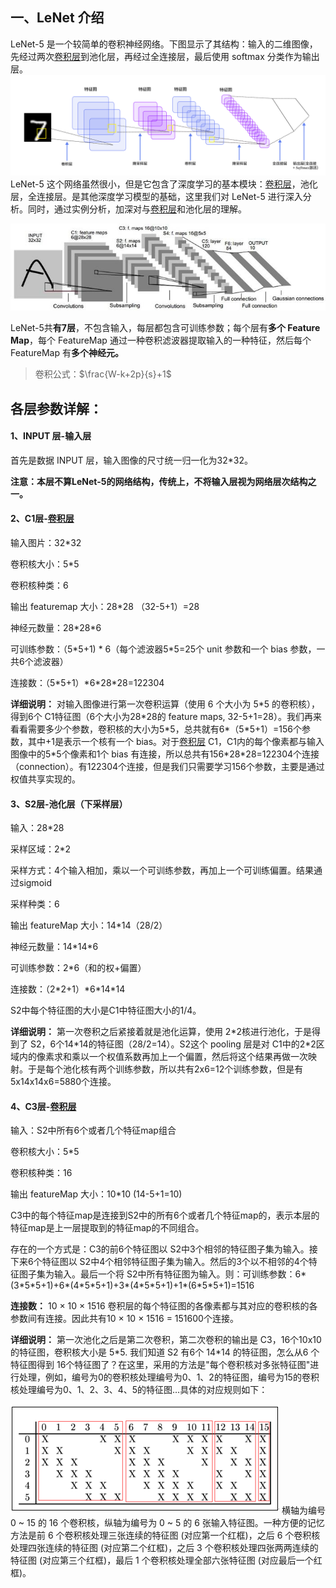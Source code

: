 
## 一、LeNet 介绍
 LeNet-5 是一个较简单的卷积神经网络。下图显示了其结构：输入的二维图像，先经过两次[卷积层](../神经网络元素/卷积层.md)到池化层，再经过全连接层，最后使用 softmax 分类作为输出层。
![](LeNet/LeNet结构.png)
LeNet-5 这个网络虽然很小，但是它包含了深度学习的基本模块：[卷积层](../神经网络元素/卷积层.md)，池化层，全连接层。是其他深度学习模型的基础，这里我们对 LeNet-5 进行深入分析。同时，通过实例分析，加深对与[卷积层](../神经网络元素/卷积层.md)和池化层的理解。

![](LeNet/LeNet结构2.jpg)

LeNet-5共**有7层**，不包含输入，每层都包含可训练参数；每个层有**多个 Feature Map**，每个 FeatureMap 通过一种卷积滤波器提取输入的一种特征，然后每个 FeatureMap 有**多个神经元。**

>卷积公式：$\frac{W-k+2p}{s}+1$
## 各层参数详解：

#### 1、INPUT 层-输入层

首先是数据 INPUT 层，输入图像的尺寸统一归一化为32\*32。

**注意：本层不算LeNet-5的网络结构，传统上，不将输入层视为网络层次结构之一。**

#### 2、C1层-[卷积层](../神经网络元素/卷积层.md)

输入图片：32\*32

卷积核大小：5\*5

卷积核种类：6

输出 featuremap 大小：28\*28 （32-5+1）=28

神经元数量：28\*28\*6

可训练参数：（5\*5+1) \* 6（每个滤波器5\*5=25个 unit 参数和一个 bias 参数，一共6个滤波器）

连接数：（5\*5+1）\*6\*28\*28=122304

**详细说明：** 对输入图像进行第一次卷积运算（使用 6 个大小为 5\*5 的卷积核），得到6个 C1特征图（6个大小为28\*28的 feature maps, 32-5+1=28）。我们再来看看需要多少个参数，卷积核的大小为5\*5，总共就有6\*（5\*5+1）=156个参数，其中+1是表示一个核有一个 bias。对于[卷积层](../神经网络元素/卷积层.md) C1，C1内的每个像素都与输入图像中的5\*5个像素和1个 bias 有连接，所以总共有156\*28\*28=122304个连接（connection）。有122304个连接，但是我们只需要学习156个参数，主要是通过权值共享实现的。

#### 3、S2层-池化层（下采样层）

输入：28\*28

采样区域：2\*2

采样方式：4个输入相加，乘以一个可训练参数，再加上一个可训练偏置。结果通过sigmoid

采样种类：6

输出 featureMap 大小：14\*14（28/2）

神经元数量：14\*14\*6

可训练参数：2\*6（和的权+偏置）

连接数：（2\*2+1）\*6\*14\*14

S2中每个特征图的大小是C1中特征图大小的1/4。

**详细说明：** 第一次卷积之后紧接着就是池化运算，使用 2\*2核进行池化，于是得到了 S2，6个14\*14的特征图（28/2=14）。S2这个 pooling 层是对 C1中的2\*2区域内的像素求和乘以一个权值系数再加上一个偏置，然后将这个结果再做一次映射。于是每个池化核有两个训练参数，所以共有2x6=12个训练参数，但是有5x14x14x6=5880个连接。

#### 4、C3层-[卷积层](../神经网络元素/卷积层.md)

输入：S2中所有6个或者几个特征map组合

卷积核大小：5\*5

卷积核种类：16

输出 featureMap 大小：10\*10 (14-5+1=10)

C3中的每个特征map是连接到S2中的所有6个或者几个特征map的，表示本层的特征map是上一层提取到的特征map的不同组合。

存在的一个方式是：C3的前6个特征图以 S2中3个相邻的特征图子集为输入。接下来6个特征图以 S2中4个相邻特征图子集为输入。然后的3个以不相邻的4个特征图子集为输入。最后一个将 S2中所有特征图为输入。则：可训练参数：6*(3\*5\*5+1)+6*(4\*5\*5+1)+3*(4\*5\*5+1)+1*(6\*5\*5+1)=1516

**连接数：** 10 × 10 × 1516
卷积层的每个特征图的各像素都与其对应的卷积核的各参数间有连接。因此共有10 × 10 × 1516 = 151600个连接。

**详细说明：** 第一次池化之后是第二次卷积，第二次卷积的输出是 C3，16个10x10的特征图，卷积核大小是 5\*5. 我们知道 S2 有6个 14\*14 的特征图，怎么从6 个特征图得到 16个特征图了？在这里，采用的方法是"每个卷积核对多张特征图"进行处理，例如，编号为0的卷积核处理编号为0、1、2的特征图，编号为15的卷积核处理编号为0、1、2、3、4、5的特征图…具体的对应规则如下：

![](LeNet/16个特征图.png)
横轴为编号 0 ~ 15 的 16 个卷积核，纵轴为编号为 0 ~ 5 的 6 张输入特征图。一种方便的记忆方法是前 6 个卷积核处理三张连续的特征图 (对应第一个红框)，之后 6 个卷积核处理四张连续的特征图 (对应第二个红框)，之后 3 个卷积核处理四张两两连续的特征图 (对应第三个红框)，最后 1 个卷积核处理全部六张特征图 (对应最后一个红框)。